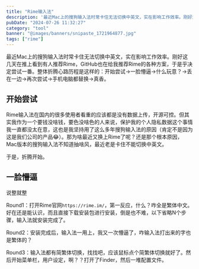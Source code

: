 ```yaml
---
title: "Rime输入法"
description: '最近Mac上的搜狗输入法时常卡住无法切换中英文，实在影响工作效率。刚好这几天在推上看到有人推荐Rime，GitHub也在给我推荐Rime的各种方案，于是乎决定尝试一番。'
pubDate: "2024-07-26 11:32:27"
category: "tool"
banner: "@images/banners/snipaste_1721964877.jpg"
tags: ["rime"]
---
```


最近Mac上的搜狗输入法时常卡住无法切换中英文，实在影响工作效率。刚好这几天在推上看到有人推荐Rime，GitHub也在给我推荐Rime的各种方案，于是乎决定尝试一番。整体折腾心路历程是这样的：开始尝试->一脸懵逼->什么玩意？->丢在一边->再次尝试->手机电脑都替换->真香。

## 开始尝试

Rime输入法在国内的很多使用者看重的应该都是没有数据上传，开源可控。但其实我作为一个要钱没啥钱，要色没啥色的人来说，保护我的个人隐私数据这个事情我一直都没太在意，这也是我坚持用了这么多年搜狗输入法的原因（肯定不是因为这是我们公司的产品😂）。那为啥最近又换上Rime了呢？还是那个根本原因，Mac版本的搜狗输入法不知道抽啥风，最近老是卡住不能切换中英文。

于是，折腾开始。

## 一脸懵逼

说整就整

Round1：打开Rime官网`https://rime.im/`，第一反应，什么？咋全是繁体中文。好在还是能认识，而且直接下载安装包进行安装，倒是也不难，以下省略N个步骤，输入法就安装完成了。

Round2：安装完成后，输入法一用上，我又一次懵逼了，咋输入法打出来的字也是繁体的？

Round3：输入法都有简繁体切换，找找吧，应该鼠标点个简繁体切换就好了。然后开始菜单栏，用户设定，啊？？打开了Finder，然后一堆配置文件。